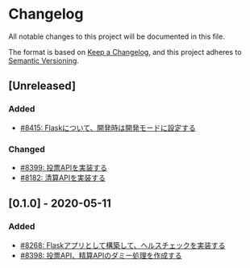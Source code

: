 # Changelog

All notable changes to this project will be documented in this file.

The format is based on [Keep a Changelog](https://keepachangelog.com/en/1.0.0/),
and this project adheres to [Semantic Versioning](https://semver.org/spec/v2.0.0.html).

## [Unreleased]
### Added
- [#8415: Flaskについて、開発時は開発モードに設定する](https://redmine.u6k.me/issues/8415)

### Changed
- [#8399: 投票APIを実装する](https://redmine.u6k.me/issues/8399)
- [#8182: 清算APIを実装する](https://redmine.u6k.me/issues/8182)

## [0.1.0] - 2020-05-11
### Added
- [#8268: Flaskアプリとして構築して、ヘルスチェックを実装する](https://redmine.u6k.me/issues/8268)
- [#8398: 投票API、精算APIのダミー処理を作成する](https://redmine.u6k.me/issues/8398)
